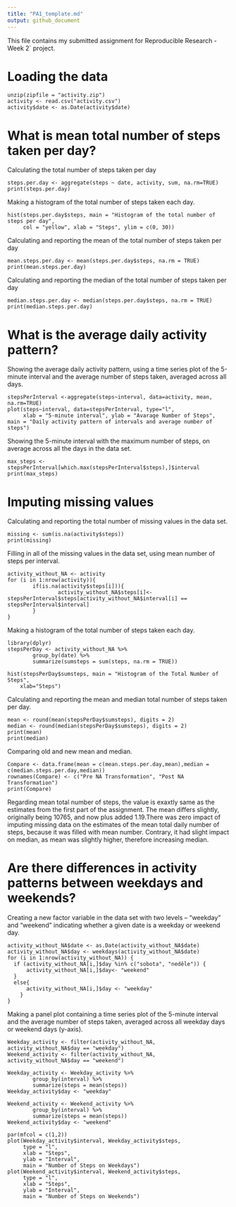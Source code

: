 ```yaml
---
title: "PA1_template.md"
output: github_document
---
```


This file contains my submitted assignment for Reproducible Research - Week 2` project.

Loading the data
================
```{r, echo = TRUE, eval=TRUE}
unzip(zipfile = "activity.zip")
activity <- read.csv("activity.csv")
activity$date <- as.Date(activity$date)
```

What is mean total number of steps taken per day?
================
Calculating the total number of steps taken per day
```{r, echo = TRUE, eval=TRUE}
steps.per.day <- aggregate(steps ~ date, activity, sum, na.rm=TRUE)
print(steps.per.day)
```

Making a histogram of the total number of steps taken each day.
```{r, echo = TRUE, eval=TRUE}
hist(steps.per.day$steps, main = "Histogram of the total number of steps per day",
     col = "yellow", xlab = "Steps", ylim = c(0, 30))
```

Calculating and reporting the mean of the total number of steps taken per day
```{r, echo = TRUE, eval=TRUE}
mean.steps.per.day <- mean(steps.per.day$steps, na.rm = TRUE)
print(mean.steps.per.day)
```

Calculating and reporting the median of the total number of steps taken per day
```{r, echo = TRUE, eval=TRUE}
median.steps.per.day <- median(steps.per.day$steps, na.rm = TRUE)
print(median.steps.per.day)
```

What is the average daily activity pattern?
=================
Showing the average daily activity pattern, using a time series plot of the 5-minute interval and the average number of steps taken, averaged across all days.
```{r, echo = TRUE, eval=TRUE}
stepsPerInterval <-aggregate(steps~interval, data=activity, mean, na.rm=TRUE)
plot(steps~interval, data=stepsPerInterval, type="l",
     xlab = "5-minute interval", ylab = "Avarage Number of Steps", main = "Daily activity pattern of intervals and average number of steps")
```

Showing the 5-minute interval with the maximum number of steps, on average across all the days in the data set.
```{r, echo = TRUE, eval=TRUE}
max_steps <- stepsPerInterval[which.max(stepsPerInterval$steps),]$interval
print(max_steps)
```

Imputing missing values
===================
Calculating and reporting the total number of missing values in the data set.
```{r, echo = TRUE, eval=TRUE}
missing <- sum(is.na(activity$steps))
print(missing)
```

Filling in all of the missing values in the data set, using mean number of steps per interval.
```{r, echo = TRUE, eval=TRUE}
activity_without_NA <- activity  
for (i in 1:nrow(activity)){
        if(is.na(activity$steps[i])){
                activity_without_NA$steps[i]<- stepsPerInterval$steps[activity_without_NA$interval[i] == stepsPerInterval$interval]
        }
}
```

Making a histogram of the total number of steps taken each day. 
```{r, echo = TRUE, eval=TRUE}
library(dplyr)
stepsPerDay <- activity_without_NA %>%
        group_by(date) %>%
        summarize(sumsteps = sum(steps, na.rm = TRUE)) 

hist(stepsPerDay$sumsteps, main = "Histogram of the Total Number of Steps", 
    xlab="Steps")
```

Calculating and reporting the mean and median total number of steps taken per day. 
```{r, echo = TRUE, eval=TRUE}
mean <- round(mean(stepsPerDay$sumsteps), digits = 2)
median <- round(median(stepsPerDay$sumsteps), digits = 2)
print(mean)
print(median)
```

Comparing old and new mean and median.
```{r, echo = TRUE, eval=TRUE}
Compare <- data.frame(mean = c(mean.steps.per.day,mean),median = c(median.steps.per.day,median))
rownames(Compare) <- c("Pre NA Transformation", "Post NA Transformation")
print(Compare)
```

Regarding mean total number of steps, the value is exaxtly same as the estimates from the first part of the assignment. The mean differs slightly, originally being 10765, and now plus added 1.19.There was zero impact of imputing missing data on the estimates of the mean total daily number of steps, because it was filled with mean number. Contrary, it had slight impact on median, as mean was slightly higher, therefore increasing median.

Are there differences in activity patterns between weekdays and weekends?
==================

Creating a new factor variable in the data set with two levels – “weekday” and “weekend” indicating whether a given date is a weekday or weekend day.
```{r, echo = TRUE, eval=TRUE}
activity_without_NA$date <- as.Date(activity_without_NA$date)
activity_without_NA$day <- weekdays(activity_without_NA$date)
for (i in 1:nrow(activity_without_NA)) {
  if (activity_without_NA[i,]$day %in% c("sobota", "neděle")) {
      activity_without_NA[i,]$day<- "weekend"
  } 
  else{
      activity_without_NA[i,]$day <- "weekday"
    }
}
```

Making a panel plot containing a time series plot of the 5-minute interval and the average number of steps taken, averaged across all weekday days or weekend days (y-axis). 
```{r, echo = TRUE, eval=TRUE}
Weekday_activity <- filter(activity_without_NA, activity_without_NA$day == "weekday")
Weekend_activity <- filter(activity_without_NA, activity_without_NA$day == "weekend")

Weekday_activity <- Weekday_activity %>%
        group_by(interval) %>%
        summarize(steps = mean(steps)) 
Weekday_activity$day <- "weekday"

Weekend_activity <- Weekend_activity %>%
        group_by(interval) %>%
        summarize(steps = mean(steps)) 
Weekend_activity$day <- "weekend"

par(mfcol = c(1,2))
plot(Weekday_activity$interval, Weekday_activity$steps,
     type = "l",
     xlab = "Steps",
     ylab = "Interval",
     main = "Number of Steps on Weekdays")
plot(Weekend_activity$interval, Weekend_activity$steps,
     type = "l",
     xlab = "Steps",
     ylab = "Interval",
     main = "Number of Steps on Weekends")
```
